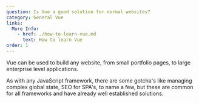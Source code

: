 ```yaml
---
question: Is Vue a good solution for normal websites?
category: General Vue
links:
  More Info:
    - href: ./how-to-learn-vue.md
      text: How to learn Vue
order: 1
---
```


Vue can be used to build any website, from small portfolio pages, to large enterprise level applications.

As with any JavaScript framework, there are some gotcha's like managing complex global state, SEO for SPA's, to name a few, but these are common for all frameworks and have already well established solutions. 
